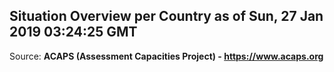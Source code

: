 ## Situation Overview per Country as of Sun, 27 Jan 2019 03:24:25 GMT

Source: **ACAPS (Assessment Capacities Project) - https://www.acaps.org**